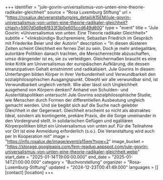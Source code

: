 +++
identifier = "jule-govrin-universalismus-von-unten-eine-theorie-radikaler-gleichheit"
source = "Rosa Luxemburg Stiftung"
url = "https://rosalux.de/veranstaltung/es_detail/A15EM/jule-govrin-universalismus-von-unten-eine-theorie-radikaler-gleichheit?cHash=5907d0d8e6f833f3b0e605ccd649d600"
type = "event"
title = "Jule Govrin: «Universalismus von unten. Eine Theorie radikaler Gleichheit»"
subtitle = "«linksbündig» Buchpremiere, Sebastian Friedrich im Gespräch mit Friederike Beier und der Autorin"
description = "In diesen düsteren Zeiten scheint Gleichheit ein fernes Ziel zu sein. Doch je mehr antiegalitäre, autoritäre Politiken danach trachten, die Menschenrechte abzuschaffen, umso drängender ist es, sie zu verteidigen. Gleichermaßen braucht es eine linke Kritik am Universalismus der europäischen Aufklärung, die dessen emanzipativen Gehalt ernstnimmt und radikalisiert. 
Jule Govrins 
In diesem Unterfangen bilden Körper in ihrer Verbundenheit und Verwundbarkeit den sozialphilosophischen Ausgangspunkt. Obwohl wir alle verwundbar sind, ist Verwundbarkeit ungleich verteilt. Wie aber lässt sich Ungleichheit ausgehend von Körpern denken? Anhand von Schulden- und Austeritätspolitiken untersucht Jule Govrins sozialphilosophische Studie, wie Menschen durch Formen der differentiellen Ausbeutung ungleich gemacht werden. Und sie begibt sich auf die Suche nach gelebter Gleichheit in der Gegenwart. Gleichheit erscheint so nicht als abstraktes Ideal, sondern als kontingente, prekäre Praxis, die die Sorge umeinander in den Vordergrund stellt. In solidarischen Gefügen und egalitären Körperpolitiken blitzt ein Universalismus von unten auf. 
Für die Teilnahme vor Ort ist eine Anmeldung erforderlich (s.o.). 
Die Veranstaltung wird auch per 
In Kooperation mit"
image = "https://info.rosalux.de/image/event/a15em?type=2"
image_bucket = "https://storage.googleapis.com/fem-readup.appspot.com/jule-govrin-universalismus-von-unten-eine-theorie-radikaler-gleichheit.webp"
start_date = "2025-01-14T19:00:00.000"
end_date = "2025-01-14T21:00:00.000"
category = "Buchvorstellung"
organizer = "Rosa-Luxemburg-Stiftung"
updated = "2024-12-23T00:41:49.000"
languages = []
[contact]
[location]
+++